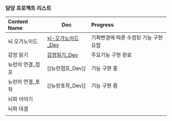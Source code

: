 
### 담당 프로젝트 리스트

| Content Name     | Doc                                       | Progress                              |
|:---------------- | ----------------------------------------- |:------------------------------------- |
| 뇌 오가노이드    | [뇌-오가노이드_Dev](뇌-오가노이드_Dev.md) | 기획변경에 따른 수정된 기능 구현 요함 |
| 감정 읽기        | [감정읽기_Dev](감정읽기_Dev.md)           | 주요기능 구현 완료                    |
| 뉴런의 연결_점프 | [[뉴런점프_Dev]]                          | 기능 구현 중                          |
| 뉴런의 연결_포착 | [[뉴런포착_Dev]]                          | 기능 구현 중                          |
| 뇌파 이야기      |                                           |                                       |
| 뇌파 대결        |                                           |                                       |
|                  |                                           |                                       |
